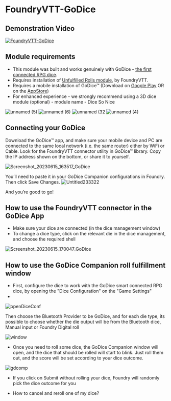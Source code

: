 # FoundryVTT-GoDice

## Demonstration Video
[![FoundryVTT-GoDice](http://img.youtube.com/vi/rRrH6dsNcW8/0.jpg)](http://www.youtube.com/watch?v=rRrH6dsNcW8 "FoundryVTT-GoDice Overview")


## Module requirements

* This module was built and works genuinely with GoDice - [the first connected RPG dice](https://particula-tech.com/godice/https://particula-tech.com/shop/godice-rpg-bundle/).
* Requires installation of [Unfulfilled Rolls module](https://foundryvtt.com/packages/unfulfilled-rolls), by FoundryVTT.
* Requires a mobile installation of GoDice™ (Download on [Google Play](https://play.google.com/store/apps/details?id=com.particula.godice) OR on the [AppStore](https://apps.apple.com/us/app/id1609938803))
* For enhanced experience  - we strongly recommend using a 3D dice module (optional) - module name - Dice So Nice

![unnamed (5)](https://github.com/ParticulaCode/FoundryVTT-GoDice/assets/58478137/e7ef33eb-9ebf-4a48-b557-2a04fd2f5ba2)
![unnamed (6)](https://github.com/ParticulaCode/FoundryVTT-GoDice/assets/58478137/ff31db3a-b9fa-43db-a7ef-5d2846c8c550)
![unnamed (32](https://github.com/ParticulaCode/FoundryVTT-GoDice/assets/58478137/d0f08ea0-9567-4747-b55a-b3a1d38314b6)
![unnamed (4)](https://github.com/ParticulaCode/FoundryVTT-GoDice/assets/58478137/a9f7d37e-356d-4464-9122-923decb57472)


## Connecting your GoDice

Download the GoDice™ app, and make sure your mobile device and PC are connected to the same local network (i.e. the same router) either by WiFi or Cable.
Look for the FoundryVTT connector utility in GoDice™ library. 
Copy the IP address shown on the bottom, or share it to yourself.

![Screenshot_20230615_163517_GoDice](https://github.com/ParticulaCode/FoundryVTT-GoDice/assets/58478137/15091450-b03b-4ca0-a887-b5735d4f6fe5)

You’ll need to paste it in your GoDice Companion configurations in Foundry. Then click Save Changes.
![Untitled233322](https://github.com/ParticulaCode/FoundryVTT-GoDice/assets/58478137/69a5b0f7-65cb-421d-9f3c-225ddd7ef6b8)

And you’re good to go!

## How to use the FoundryVTT connector in the GoDice App 
* Make sure your dice are connected (in the dice management window)
* To change a dice type, click on the relevant die in the dice management, and choose the required shell

![Screenshot_20230615_170047_GoDice](https://github.com/ParticulaCode/FoundryVTT-GoDice/assets/58478137/82bbfb44-2eb7-4b4c-8c45-cd4c44fa50b9)


## How to use the GoDice Companion roll fulfillment window

* First, configure the dice to work with the GoDice smart connected RPG dice, by opening the "Dice Configuration" on the "Game Settings"
* 
![openDiceConf](https://github.com/ParticulaCode/FoundryVTT-GoDice/assets/58478137/f7a503a4-e13c-4d09-8d09-15e7f9023f32)

Then choose the Bluetooth Provider to be GoDice, and for each die type, its possible to choose whether the die output will be from the Bluetooth dice, Manual input or Foundry Digital roll

![window](https://github.com/ParticulaCode/FoundryVTT-GoDice/assets/58478137/0a5e567e-c62b-4379-90f2-094b80fc2294)

* Once you need to roll some dice, the GoDice Companion window will open, and the dice that should be rolled will start to blink.
Just roll them out, and the score will be set according to your dice outcome.

![gdcomp](https://github.com/ParticulaCode/FoundryVTT-GoDice/assets/58478137/a8c2613c-c38f-4a15-9075-1a989f006ce5)

* If you click on Submit without rolling your dice, Foundry will randomly pick the dice outcome for you

* How to cancel and reroll one of my dice?
